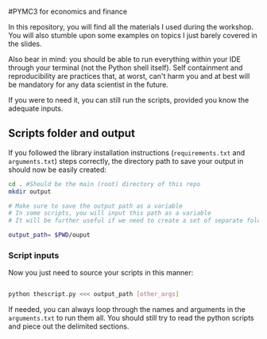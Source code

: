
#PYMC3 for economics and finance

In this repository, you will find all the materials I used during the workshop. You will also stumble upon some examples on topics I just barely covered in the slides.

Also bear in mind: you should be able to run everything within your IDE through your terminal (not the Python shell itself). Self containment and reproducibility are practices that, at worst, can't harm you and at best will be mandatory for any data scientist in the future. 

If you were to need it, you can still run the scripts, provided you know the adequate inputs.


## Scripts folder and output

If you followed the library installation instructions (`requirements.txt` and `arguments.txt`) steps correctly, the directory path to save your output in should now be easily created: 

```bash
cd . #Should be the main (root) directory of this repo
mkdir output

# Make sure to save the output path as a variable
# In some scripts, you will input this path as a variable
# It will be further useful if we need to create a set of separate folders later on

output_path= $PWD/ouput

```

### Script inputs

Now you just need to source your scripts in this manner:

```bash

python thescript.py <<< output_path [other_args]

``` 

If needed, you can always loop through the names and arguments in the `arguments.txt` to run them all. You should still try to read the python scripts and piece out the delimited sections.
 
 
 

